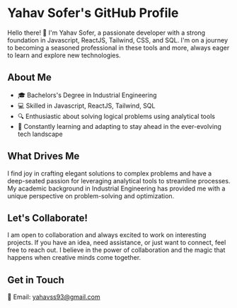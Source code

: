 # Yahav Sofer's GitHub Profile

Hello there! 👋 I'm Yahav Sofer, a passionate developer with a strong foundation in Javascript, ReactJS, Tailwind, CSS, and SQL. I'm on a journey to becoming a seasoned professional in these tools and more, always eager to learn and explore new technologies.

## About Me

- 🎓 Bachelors's Degree in Industrial Engineering
- 💻 Skilled in Javascript, ReactJS, Tailwind, SQL
- 🔍 Enthusiastic about solving logical problems using analytical tools
- 🌱 Constantly learning and adapting to stay ahead in the ever-evolving tech landscape

## What Drives Me

I find joy in crafting elegant solutions to complex problems and have a deep-seated passion for leveraging analytical tools to streamline processes. My academic background in Industrial Engineering has provided me with a unique perspective on problem-solving and optimization.

## Let's Collaborate!

I am open to collaboration and always excited to work on interesting projects. If you have an idea, need assistance, or just want to connect, feel free to reach out. I believe in the power of collaboration and the magic that happens when creative minds come together.

## Get in Touch

📧 Email: [yahavss93@gmail.com](mailto:yahavss93@gmail.com)

